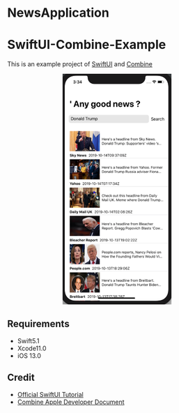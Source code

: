 # NewsApplication

# SwiftUI-Combine-Example
This is an example project of [SwiftUI](https://developer.apple.com/xcode/swiftui) and [Combine](https://developer.apple.com/documentation/combine)   

<p align="center">
<img src="https://github.com/manojs27/NewsApplication/blob/master/Screenshot.png" width="250">
</p>

## Requirements
- Swift5.1 
- Xcode11.0 
- iOS 13.0 


## Credit
- [Official SwiftUI Tutorial](https://developer.apple.com/tutorials/swiftui)
- [Combine Apple Developer Document](https://developer.apple.com/documentation/combine)

